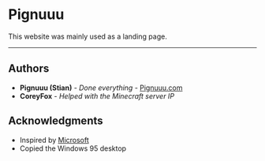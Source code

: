 # Pignuuu

This website was mainly used as a landing page.

---

## Authors

* **Pignuuu (Stian)** - *Done everything* - [Pignuuu.com](https://pignuuu.com)
* **CoreyFox** - *Helped with the Minecraft server IP*
## Acknowledgments
* Inspired by [Microsoft](https://microsoft.com)
* Copied the Windows 95 desktop
